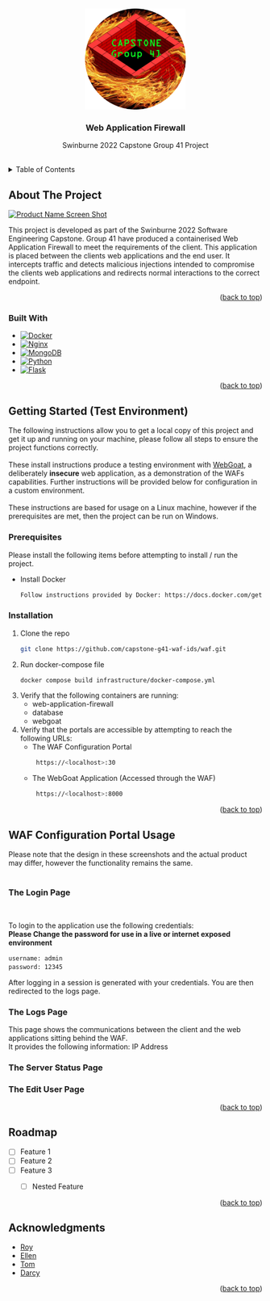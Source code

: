 <!-- Improved compatibility of back to top link: See: https://github.com/othneildrew/Best-README-Template/pull/73 -->
<a name="readme-top"></a>
<!-- PROJECT SHIELDS -->
<!--
*** I'm using markdown "reference style" links for readability.
*** Reference links are enclosed in brackets [ ] instead of parentheses ( ).
*** See the bottom of this document for the declaration of the reference variables
*** for contributors-url, forks-url, etc. This is an optional, concise syntax you may use.
*** https://www.markdownguide.org/basic-syntax/#reference-style-links
-->

<!-- PROJECT LOGO -->
<br />
<div align="center">
  <a href="https://github.com/github_username/repo_name">
    <img src="documentation-images/capstonelogo.png" alt="Logo" width="200" height="200">
  </a>

<h3 align="center">Web Application Firewall</h3>

  <p align="center">
    Swinburne 2022 Capstone Group 41 Project
    <br />
    <br />

  </p>
</div>



<!-- TABLE OF CONTENTS -->
<details>
  <summary>Table of Contents</summary>
  <ol>
    <li>
      <a href="#about-the-project">About The Project</a>
      <ul>
        <li><a href="#built-with">Built With</a></li>
      </ul>
    </li>
    <li>
      <a href="#getting-started">Getting Started</a>
      <ul>
        <li><a href="#prerequisites">Prerequisites</a></li>
        <li><a href="#installation">Installation</a></li>
      </ul>
    </li>
    <li><a href="#usage">Usage</a></li>
    <li><a href="#roadmap">Roadmap</a></li>
    <li><a href="#acknowledgments">Acknowledgments</a></li>
  </ol>
</details>



<!-- ABOUT THE PROJECT -->
## About The Project

[![Product Name Screen Shot][product-screenshot]](https://example.com)

This project is developed as part of the Swinburne 2022 Software Engineering Capstone. Group 41 have produced a containerised Web Application Firewall to meet the requirements of the client. This application is placed between the clients web applications and the end user. It intercepts traffic and detects malicious injections intended to compromise the clients web applications and redirects normal interactions to the correct endpoint.

<p align="right">(<a href="#readme-top">back to top</a>)</p>



### Built With

* [![Docker][Docker.com]][Docker-url]
* [![Nginx][Nginx.com]][Nginx-url]
* [![MongoDB][MongoDB.com]][MongoDB-url]
* [![Python][Python.org]][Python-url]
* [![Flask][Flask]][Flask-url]


<p align="right">(<a href="#readme-top">back to top</a>)</p>



<!-- GETTING STARTED -->
## Getting Started (Test Environment)

The following instructions allow you to get a local copy of this project and get it up and running on your machine, please follow all steps to ensure the project functions correctly.
<br>
<br>
These install instructions produce a testing environment with <a href=https://github.com/WebGoat/WebGoat>WebGoat</a>, a deliberately **insecure** web application, as a demonstration of the WAFs capabilities. Further instructions will be provided below for configuration in a custom environment.
<br>
<br>
These instructions are based for usage on a Linux machine, however if the prerequisites are met, then the project can be run on Windows.

### Prerequisites

Please install the following items before attempting to install / run the project.
* Install Docker
  ```sh
  Follow instructions provided by Docker: https://docs.docker.com/get-docker/
  ```

### Installation

1. Clone the repo
   ```sh
   git clone https://github.com/capstone-g41-waf-ids/waf.git
   ```
2. Run docker-compose file
   ```sh
   docker compose build infrastructure/docker-compose.yml
   ```
3. Verify that the following containers are running:
    * web-application-firewall
    * database
    * webgoat
4. Verify that the portals are accessible by attempting to reach the following URLs:
    * The WAF Configuration Portal
      ```sh
       https://<localhost>:30
      ```
    * The WebGoat Application (Accessed through the WAF)
      ```sh
       https://<localhost>:8000
      ```
<p align="right">(<a href="#readme-top">back to top</a>)</p>



<!-- USAGE EXAMPLES -->
## WAF Configuration Portal Usage

Please note that the design in these screenshots and the actual product may differ, however the functionality remains the same.
<br>
<br>
### The Login Page

<br>

To login to the application use the following credentials:
<br>
**Please Change the password for use in a live or internet exposed environment**
```sh
username: admin
password: 12345
```

After logging in a session is generated with your credentials. You are then redirected to the logs page.

### The Logs Page
This page shows the communications between the client and the web applications sitting behind the WAF. 
<br>
It provides the following information: IP Address
### The Server Status Page

### The Edit User Page



<p align="right">(<a href="#readme-top">back to top</a>)</p>



<!-- ROADMAP -->
## Roadmap

- [ ] Feature 1
- [ ] Feature 2
- [ ] Feature 3
    - [ ] Nested Feature


<p align="right">(<a href="#readme-top">back to top</a>)</p>

<!-- ACKNOWLEDGMENTS -->
## Acknowledgments

* [Roy](https://github.com/orgs/capstone-g41-waf-ids/people/RoystonJoel)
* [Ellen](https://github.com/orgs/capstone-g41-waf-ids/people/orangeblossomest)
* [Tom](https://github.com/orgs/capstone-g41-waf-ids/people/Choski)
* [Darcy](https://github.com/orgs/capstone-g41-waf-ids/people/ASD-Database)

<p align="right">(<a href="#readme-top">back to top</a>)</p>



<!-- MARKDOWN LINKS & IMAGES -->
<!-- https://www.markdownguide.org/basic-syntax/#reference-style-links -->
[product-screenshot]: images/screenshot.png
[Docker.com]: https://img.shields.io/badge/docker-%230db7ed.svg?style=for-the-badge&logo=docker&logoColor=white
[Docker-url]: https://docker.com/
[Nginx.com]: https://img.shields.io/badge/nginx-%23009639.svg?style=for-the-badge&logo=nginx&logoColor=white
[Nginx-url]: https://nginx.com/
[MongoDB.com]: https://img.shields.io/badge/MongoDB-%234ea94b.svg?style=for-the-badge&logo=mongodb&logoColor=white
[MongoDB-url]: https://mongodb.com/
[Python.org]: https://img.shields.io/badge/python-3670A0?style=for-the-badge&logo=python&logoColor=ffdd54
[Python-url]: https://python.org/
[Flask]: https://img.shields.io/badge/flask-%23000.svg?style=for-the-badge&logo=flask&logoColor=white
[Flask-url]: https://flask.palletsprojects.com/
